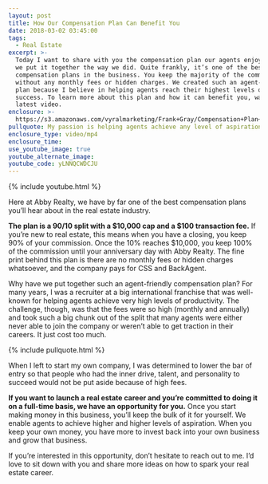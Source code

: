 ```yaml
---
layout: post
title: How Our Compensation Plan Can Benefit You
date: 2018-03-02 03:45:00
tags:
  - Real Estate
excerpt: >-
  Today I want to share with you the compensation plan our agents enjoy and why
  we put it together the way we did. Quite frankly, it’s one of the best
  compensation plans in the business. You keep the majority of the commission
  without any monthly fees or hidden charges. We created such an agent-friendly
  plan because I believe in helping agents reach their highest levels of
  success. To learn more about this plan and how it can benefit you, watch our
  latest video.
enclosure: >-
  https://s3.amazonaws.com/vyralmarketing/Frank+Gray/Compensation+Plan+Edited.mp4
pullquote: My passion is helping agents achieve any level of aspiration.
enclosure_type: video/mp4
enclosure_time:
use_youtube_image: true
youtube_alternate_image:
youtube_code: yLNNQCWDCJU
---
```


{% include youtube.html %}

Here at Abby Realty, we have by far one of the best compensation plans you’ll hear about in the real estate industry.

**The plan is a 90/10 split with a $10,000 cap and a $100 transaction fee.** If you’re new to real estate, this means when you have a closing, you keep 90% of your commission. Once the 10% reaches $10,000, you keep 100% of the commission until your anniversary day with Abby Realty. The fine print behind this plan is there are no monthly fees or hidden charges whatsoever, and the company pays for CSS and BackAgent.

Why have we put together such an agent-friendly compensation plan? For many years, I was a recruiter at a big international franchise that was well-known for helping agents achieve very high levels of productivity. The challenge, though, was that the fees were so high (monthly and annually) and took such a big chunk out of the split that many agents were either never able to join the company or weren’t able to get traction in their careers. It just cost too much.

{% include pullquote.html %}

When I left to start my own company, I was determined to lower the bar of entry so that people who had the inner drive, talent, and personality to succeed would not be put aside because of high fees.

**If you want to launch a real estate career and you’re committed to doing it on a full-time basis, we have an opportunity for you.** Once you start making money in this business, you’ll keep the bulk of it for yourself. We enable agents to achieve higher and higher levels of aspiration. When you keep your own money, you have more to invest back into your own business and grow that business.

If you’re interested in this opportunity, don’t hesitate to reach out to me. I’d love to sit down with you and share more ideas on how to spark your real estate career.